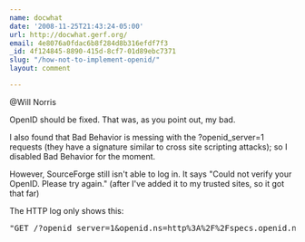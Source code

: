 ```yaml
---
name: docwhat
date: '2008-11-25T21:43:24-05:00'
url: http://docwhat.gerf.org/
email: 4e8076a0fdac6b8f284d8b316efdf7f3
_id: 4f124845-8890-415d-8cf7-01d89ebc7371
slug: "/how-not-to-implement-openid/"
layout: comment

---
```


@Will Norris

OpenID should be fixed.  That was, as you point out, my bad.

I also found that Bad Behavior is messing with the ?openid_server=1 requests (they have a signature similar to cross site scripting attacks); so I disabled Bad Behavior for the moment.

However, SourceForge still isn't able to log in.  It says "Could not verify your OpenID. Please try again."  (after I've added it to my trusted sites, so it got that far)

The HTTP log only shows this:
<pre>
"GET /?openid_server=1&openid.ns=http%3A%2F%2Fspecs.openid.net%2Fauth%2F2.0&openid.mode=checkid_setup&openid.identity=http%3A%2F%2Fdocwhat.gerf.org%2Fauthor%2Fdocwhat%2F&openid.claimed_id=http%3A%2F%2Fdocwhat.gerf.org%2F&openid.assoc_handle=%7BHMAC-SHA256%7D%7B492c5dbe%7D%7BFUTq4w%3D%3D%7D&openid.return_to=https%3A%2F%2Fsourceforge.net%2Faccount%2Fopenid_verify.php&openid.realm=https%3A%2F%2Fsourceforge.net&openid.ns.sreg=http%3A%2F%2Fopenid.net%2Fextensions%2Fsreg%2F1.1&openid.sreg.optional=nickname%2Cemail%2Cfullname%2Ccountry%2Clanguage%2Ctimezone&openid.sreg.policy_url=http%3A%2F%2Fsourceforge.net%2Ftos%2Fprivacy.php HTTP/1.0" 302 - "-"
</pre>

